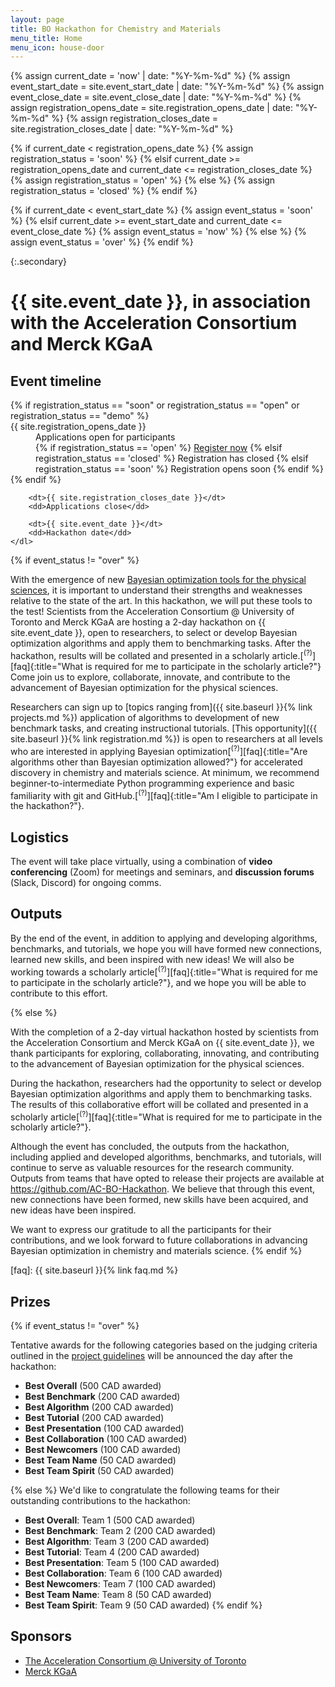 ```yaml
---
layout: page
title: BO Hackathon for Chemistry and Materials
menu_title: Home
menu_icon: house-door
---
```

{% assign current_date = 'now' | date: "%Y-%m-%d" %}
{% assign event_start_date = site.event_start_date | date: "%Y-%m-%d" %}
{% assign event_close_date = site.event_close_date | date: "%Y-%m-%d" %}
{% assign registration_opens_date = site.registration_opens_date | date: "%Y-%m-%d" %}
{% assign registration_closes_date = site.registration_closes_date | date: "%Y-%m-%d" %}

{% if current_date < registration_opens_date %}
    {% assign registration_status = 'soon' %}
{% elsif current_date >= registration_opens_date and current_date <= registration_closes_date %}
    {% assign registration_status = 'open' %}
{% else %}
    {% assign registration_status = 'closed' %}
{% endif %}

{% if current_date < event_start_date %}
    {% assign event_status = 'soon' %}
{% elsif current_date >= event_start_date and current_date <= event_close_date %}
    {% assign event_status = 'now' %}
{% else %}
    {% assign event_status = 'over' %}
{% endif %}

{:.secondary}
# {{ site.event_date }}, in association with the Acceleration Consortium and Merck KGaA

<div class="aside">
    <h2><i class="bi bi-calendar3"></i> Event timeline</h2>
    <dl>
        {% if registration_status == "soon" or registration_status == "open" or registration_status == "demo" %}
            <dt>{{ site.registration_opens_date }}</dt>
            <dd>
                Applications open for participants<br>
                {% if registration_status == 'open' %}
                    <a href="{{ site.baseurl }}{% link registration.md %}" class="btn">Register now</a>
                {% elsif registration_status == 'closed' %}
                    <a class="btn disabled">Registration has closed</a>
                {% elsif registration_status == 'soon' %}
                    <a class="btn disabled">Registration opens soon</a>
                {% endif %}
            </dd>
        {% endif %}

        <dt>{{ site.registration_closes_date }}</dt>
        <dd>Applications close</dd>

        <dt>{{ site.event_date }}</dt>
        <dd>Hackathon date</dd>
    </dl>
</div>

{% if event_status != "over" %}

With the emergence of new [Bayesian optimization tools for the physical sciences](https://chat.openai.com/share/ac610758-2ac8-4b38-8dd5-25e6c46ad2a6), it is important to understand their strengths and weaknesses relative to the state of the art. In this hackathon, we will put these tools to the test! Scientists from the Acceleration Consortium @ University of Toronto and Merck KGaA are hosting a 2-day hackathon on
{{ site.event_date }}, open to researchers, to select or develop Bayesian optimization algorithms and apply them to benchmarking tasks. After the hackathon, results will be collated and presented in a scholarly article.[<sup>(?)</sup>][faq]{:title="What is required for me to participate in the scholarly article?"} Come join us to explore, collaborate, innovate, and contribute to the advancement of Bayesian optimization for the physical sciences.

Researchers can sign up to [topics ranging from]({{ site.baseurl }}{% link projects.md %})
application of algorithms to development of new benchmark tasks, and creating instructional tutorials. [This opportunity]({{ site.baseurl }}{% link registration.md %})
is open to researchers at all levels who are interested in applying Bayesian optimization[<sup>(?)</sup>][faq]{:title="Are algorithms other than Bayesian optimization allowed?"} for accelerated discovery in chemistry and materials science. At minimum, we recommend beginner-to-intermediate Python programming experience and basic familiarity with git and GitHub.[<sup>(?)</sup>][faq]{:title="Am I eligible to participate in the hackathon?"}.

## Logistics

The event will take place virtually, using a combination of **video
conferencing** (Zoom) for meetings and seminars, and **discussion forums**
(Slack, Discord) for ongoing comms.

## Outputs

By the end of the event, in addition to applying and developing algorithms, benchmarks, and tutorials, we hope you will have formed new connections, learned new skills, and been inspired with new ideas! We will also be working towards a scholarly article[<sup>(?)</sup>][faq]{:title="What is required for me to participate in the scholarly article?"}, and we hope you will be able to contribute to this effort.

{% else %}

With the completion of a 2-day virtual hackathon hosted by scientists from the Acceleration Consortium and Merck KGaA on {{ site.event_date }}, we thank participants for exploring, collaborating, innovating, and contributing to the advancement of Bayesian optimization for the physical sciences.

During the hackathon, researchers had the opportunity to select or develop Bayesian optimization algorithms and apply them to benchmarking tasks. The results of this collaborative effort will be collated and presented in a scholarly article[<sup>(?)</sup>][faq]{:title="What is required for me to participate in the scholarly article?"}.

Although the event has concluded, the outputs from the hackathon, including applied and developed algorithms, benchmarks, and tutorials, will continue to serve as valuable resources for the research community. Outputs from teams that have opted to release their projects are available at https://github.com/AC-BO-Hackathon. We believe that through this event, new connections have been formed, new skills have been acquired, and new ideas have been inspired.

We want to express our gratitude to all the participants for their contributions, and we look forward to future collaborations in advancing Bayesian optimization in chemistry and materials science.
{% endif %}

[faq]: {{ site.baseurl }}{% link faq.md %}

## Prizes

{% if event_status != "over" %}

Tentative awards for the following categories based on the judging criteria outlined in the [project guidelines](projects.md) will be announced the day after the hackathon:

- **Best Overall** (500 CAD awarded)
- **Best Benchmark** (200 CAD awarded)
- **Best Algorithm** (200 CAD awarded)
- **Best Tutorial** (200 CAD awarded)
- **Best Presentation** (100 CAD awarded)
- **Best Collaboration** (100 CAD awarded)
- **Best Newcomers** (100 CAD awarded)
- **Best Team Name** (50 CAD awarded)
- **Best Team Spirit** (50 CAD awarded)

{% else %}
We'd like to congratulate the following teams for their outstanding contributions to the hackathon:

- **Best Overall**: Team 1 (500 CAD awarded)
- **Best Benchmark**: Team 2 (200 CAD awarded)
- **Best Algorithm**: Team 3 (200 CAD awarded)
- **Best Tutorial**: Team 4 (200 CAD awarded)
- **Best Presentation**: Team 5 (100 CAD awarded)
- **Best Collaboration**: Team 6 (100 CAD awarded)
- **Best Newcomers**: Team 7 (100 CAD awarded)
- **Best Team Name**: Team 8 (50 CAD awarded)
- **Best Team Spirit**: Team 9 (50 CAD awarded)
{% endif %}

## Sponsors

- [The Acceleration Consortium @ University of Toronto](https://acceleration.utoronto.ca/)
- [Merck KGaA](https://www.emdgroup.com/en)